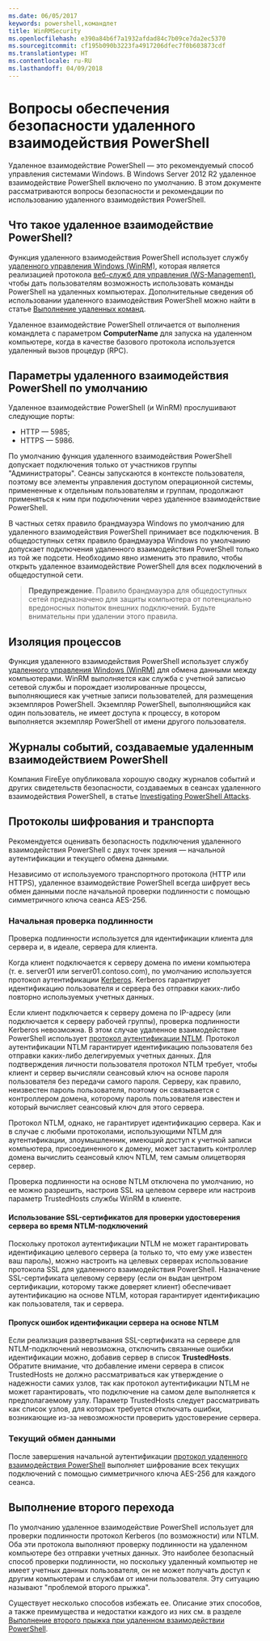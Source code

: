 ```yaml
---
ms.date: 06/05/2017
keywords: powershell,командлет
title: WinRMSecurity
ms.openlocfilehash: e390a84b6f7a1932afdad84c7b09ce7da2ec5370
ms.sourcegitcommit: cf195b090b3223fa4917206dfec7f0b603873cdf
ms.translationtype: HT
ms.contentlocale: ru-RU
ms.lasthandoff: 04/09/2018
---
```

# <a name="powershell-remoting-security-considerations"></a>Вопросы обеспечения безопасности удаленного взаимодействия PowerShell

Удаленное взаимодействие PowerShell — это рекомендуемый способ управления системами Windows. В Windows Server 2012 R2 удаленное взаимодействие PowerShell включено по умолчанию. В этом документе рассматриваются вопросы безопасности и рекомендации по использованию удаленного взаимодействия PowerShell.

## <a name="what-is-powershell-remoting"></a>Что такое удаленное взаимодействие PowerShell?

Функция удаленного взаимодействия PowerShell использует службу [удаленного управления Windows (WinRM)](https://msdn.microsoft.com/library/windows/desktop/aa384426.aspx), которая является реализацией протокола [веб-служб для управления (WS-Management)](http://www.dmtf.org/sites/default/files/standards/documents/DSP0226_1.2.0.pdf), чтобы дать пользователям возможность использовать команды PowerShell на удаленных компьютерах. Дополнительные сведения об использовании удаленного взаимодействия PowerShell можно найти в статье [Выполнение удаленных команд](https://technet.microsoft.com/library/dd819505.aspx).

Удаленное взаимодействие PowerShell отличается от выполнения командлета с параметром **ComputerName** для запуска на удаленном компьютере, когда в качестве базового протокола используется удаленный вызов процедур (RPC).

## <a name="powershell-remoting-default-settings"></a>Параметры удаленного взаимодействия PowerShell по умолчанию

Удаленное взаимодействие PowerShell (и WinRM) прослушивают следующие порты:

- HTTP — 5985;
- HTTPS — 5986.

По умолчанию функция удаленного взаимодействия PowerShell допускает подключения только от участников группы "Администраторы". Сеансы запускаются в контексте пользователя, поэтому все элементы управления доступом операционной системы, примененные к отдельным пользователям и группам, продолжают применяться к ним при подключении через удаленное взаимодействие PowerShell.

В частных сетях правило брандмауэра Windows по умолчанию для удаленного взаимодействия PowerShell принимает все подключения. В общедоступных сетях правило брандмауэра Windows по умолчанию допускает подключения удаленного взаимодействия PowerShell только из той же подсети. Необходимо явно изменить это правило, чтобы открыть удаленное взаимодействие PowerShell для всех подключений в общедоступной сети.

>**Предупреждение**. Правило брандмауэра для общедоступных сетей предназначено для защиты компьютера от потенциально вредоносных попыток внешних подключений. Будьте внимательны при удалении этого правила.

## <a name="process-isolation"></a>Изоляция процессов

Функция удаленного взаимодействия PowerShell использует службу [удаленного управления Windows (WinRM)](https://msdn.microsoft.com/library/windows/desktop/aa384426) для обмена данными между компьютерами.
WinRM выполняется как служба с учетной записью сетевой службы и порождает изолированные процессы, выполняющиеся как учетные записи пользователей, для размещения экземпляров PowerShell. Экземпляр PowerShell, выполняющийся как один пользователь, не имеет доступа к процессу, в котором выполняется экземпляр PowerShell от имени другого пользователя.

## <a name="event-logs-generated-by-powershell-remoting"></a>Журналы событий, создаваемые удаленным взаимодействием PowerShell

Компания FireEye опубликовала хорошую сводку журналов событий и других свидетельств безопасности, создаваемых в сеансах удаленного взаимодействия PowerShell, в статье [Investigating PowerShell Attacks](https://www.fireeye.com/content/dam/fireeye-www/global/en/solutions/pdfs/wp-lazanciyan-investigating-powershell-attacks.pdf).

## <a name="encryption-and-transport-protocols"></a>Протоколы шифрования и транспорта

Рекомендуется оценивать безопасность подключения удаленного взаимодействия PowerShell с двух точек зрения — начальной аутентификации и текущего обмена данными.

Независимо от используемого транспортного протокола (HTTP или HTTPS), удаленное взаимодействие PowerShell всегда шифрует весь обмен данными после начальной проверки подлинности с помощью симметричного ключа сеанса AES-256.

### <a name="initial-authentication"></a>Начальная проверка подлинности

Проверка подлинности используется для идентификации клиента для сервера и, в идеале, сервера для клиента.

Когда клиент подключается к серверу домена по имени компьютера (т. е. server01 или server01.contoso.com), по умолчанию используется протокол аутентификации [Kerberos](https://msdn.microsoft.com/library/windows/desktop/aa378747.aspx).
Kerberos гарантирует идентификацию пользователя и сервера без отправки каких-либо повторно используемых учетных данных.

Если клиент подключается к серверу домена по IP-адресу (или подключается к серверу рабочей группы), проверка подлинности Kerberos невозможна. В этом случае удаленное взаимодействие PowerShell использует [протокол аутентификации NTLM](https://msdn.microsoft.com/library/windows/desktop/aa378749.aspx). Протокол аутентификации NTLM гарантирует идентификацию пользователя без отправки каких-либо делегируемых учетных данных. Для подтверждения личности пользователя протокол NTLM требует, чтобы клиент и сервер вычисляли сеансовый ключ на основе пароля пользователя без передачи самого пароля. Серверу, как правило, неизвестен пароль пользователя, поэтому он связывается с контроллером домена, которому пароль пользователя известен и который вычисляет сеансовый ключ для этого сервера.

Протокол NTLM, однако, не гарантирует идентификацию сервера. Как и в случае с любыми протоколами, использующими NTLM для аутентификации, злоумышленник, имеющий доступ к учетной записи компьютера, присоединенного к домену, может заставить контроллер домена вычислить сеансовый ключ NTLM, тем самым олицетворяя сервер.

Проверка подлинности на основе NTLM отключена по умолчанию, но ее можно разрешить, настроив SSL на целевом сервере или настроив параметр TrustedHosts службы WinRM в клиенте.

#### <a name="using-ssl-certificates-to-validate-server-identity-during-ntlm-based-connections"></a>Использование SSL-сертификатов для проверки удостоверения сервера во время NTLM-подключений

Поскольку протокол аутентификации NTLM не может гарантировать идентификацию целевого сервера (а только то, что ему уже известен ваш пароль), можно настроить на целевых серверах использование протокола SSL для удаленного взаимодействия PowerShell. Назначение SSL-сертификата целевому серверу (если он выдан центром сертификации, которому также доверяет клиент) обеспечивает аутентификацию на основе NTLM, которая гарантирует идентификацию как пользователя, так и сервера.

#### <a name="ignoring-ntlm-based-server-identity-errors"></a>Пропуск ошибок идентификации сервера на основе NTLM

Если реализация развертывания SSL-сертификата на сервере для NTLM-подключений невозможна, отключить связанные ошибки идентификации можно, добавив сервер в список **TrustedHosts**. Обратите внимание, что добавление имени сервера в список TrustedHosts не должно рассматриваться как утверждение о надежности самих узлов, так как протокол аутентификации NTLM не может гарантировать, что подключение на самом деле выполняется к предполагаемому узлу.
Параметр TrustedHosts следует рассматривать как список узлов, для которых требуется отключать ошибки, возникающие из-за невозможности проверить удостоверение сервера.


### <a name="ongoing-communication"></a>Текущий обмен данными

После завершения начальной аутентификации [протокол удаленного взаимодействия PowerShell](https://msdn.microsoft.com/en-us/library/dd357801.aspx) выполняет шифрование всех текущих подключений с помощью симметричного ключа AES-256 для каждого сеанса.


## <a name="making-the-second-hop"></a>Выполнение второго перехода

По умолчанию удаленное взаимодействие PowerShell использует для проверки подлинности протокол Kerberos (по возможности) или NTLM. Оба эти протокола выполняют проверку подлинности на удаленном компьютере без отправки учетных данных.
Это наиболее безопасный способ проверки подлинности, но поскольку удаленный компьютер не имеет учетных данных пользователя, он не может получать доступ к другим компьютерам и службам от имени пользователя.
Эту ситуацию называют "проблемой второго прыжка".

Существует несколько способов избежать ее. Описание этих способов, а также преимущества и недостатки каждого из них см. в разделе [Выполнение второго прыжка при удаленном взаимодействии PowerShell](PS-remoting-second-hop.md).